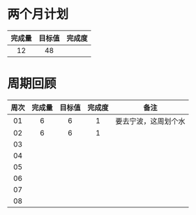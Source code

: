 # 两个月计划

| 完成量 | 目标值 | 完成度 |
| :----: | :----: | :----: |
|   12   |   48   |        |

# 周期回顾

| 周次 | 完成量 | 目标值 | 完成度 |         备注         |
| :--: | :----: | :----: | :----: | :------------------: |
|  01  |   6    |   6    |   1    | 要去宁波，这周划个水 |
|  02  |   6    |   6    |   1    |                      |
|  03  |        |        |        |                      |
|  04  |        |        |        |                      |
|  05  |        |        |        |                      |
|  06  |        |        |        |                      |
|  07  |        |        |        |                      |
|  08  |        |        |        |                      |



